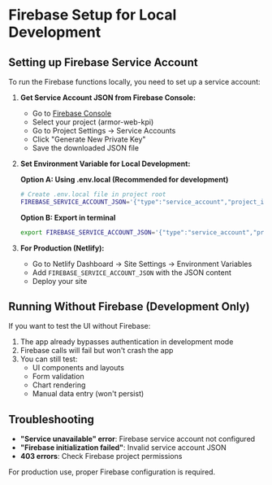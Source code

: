 # Firebase Setup for Local Development

## Setting up Firebase Service Account

To run the Firebase functions locally, you need to set up a service account:

1. **Get Service Account JSON from Firebase Console:**
   - Go to [Firebase Console](https://console.firebase.google.com)
   - Select your project (armor-web-kpi)
   - Go to Project Settings → Service Accounts
   - Click "Generate New Private Key"
   - Save the downloaded JSON file

2. **Set Environment Variable for Local Development:**
   
   **Option A: Using .env.local (Recommended for development)**
   ```bash
   # Create .env.local file in project root
   FIREBASE_SERVICE_ACCOUNT_JSON='{"type":"service_account","project_id":"armor-web-kpi",...}'
   ```
   
   **Option B: Export in terminal**
   ```bash
   export FIREBASE_SERVICE_ACCOUNT_JSON='{"type":"service_account","project_id":"armor-web-kpi",...}'
   ```

3. **For Production (Netlify):**
   - Go to Netlify Dashboard → Site Settings → Environment Variables
   - Add `FIREBASE_SERVICE_ACCOUNT_JSON` with the JSON content
   - Deploy your site

## Running Without Firebase (Development Only)

If you want to test the UI without Firebase:

1. The app already bypasses authentication in development mode
2. Firebase calls will fail but won't crash the app
3. You can still test:
   - UI components and layouts
   - Form validation
   - Chart rendering
   - Manual data entry (won't persist)

## Troubleshooting

- **"Service unavailable" error**: Firebase service account not configured
- **"Firebase initialization failed"**: Invalid service account JSON
- **403 errors**: Check Firebase project permissions

For production use, proper Firebase configuration is required.